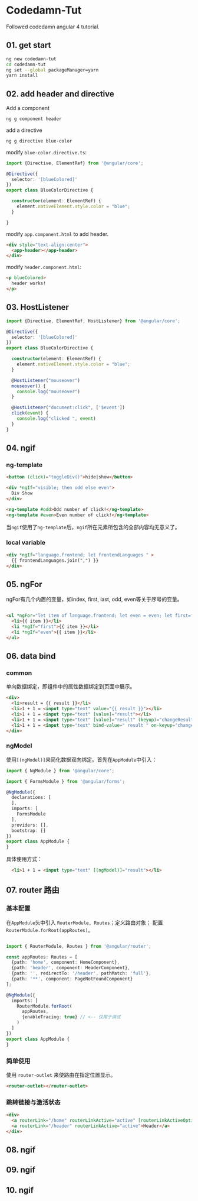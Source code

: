 # Codedamn-Tut

Followed codedamn angular 4 tutorial.

## 01. get start
```bash
ng new codedamn-tut
cd codedamn-tut
ng set --global packageManager=yarn
yarn install
```

## 02. add header and directive

Add a component
```bash
ng g component header
```

add a directive
```bash
ng g directive blue-color
```

modify `blue-color.directive.ts`:
```typescript
import {Directive, ElementRef} from '@angular/core';

@Directive({
  selector: '[blueColored]'
})
export class BlueColorDirective {

  constructor(element: ElementRef) {
    element.nativeElement.style.color = "blue";
  }

}
```

modify `app.component.html` to add header.
```html
<div style="text-align:center">
  <app-header></app-header>
</div>
```

modify `header.component.html`:
```html
<p blueColored>
  header works!
</p>

```

## 03. HostListener

```typescript
import {Directive, ElementRef, HostListener} from '@angular/core';

@Directive({
  selector: '[blueColored]'
})
export class BlueColorDirective {

  constructor(element: ElementRef) {
    element.nativeElement.style.color = "blue";
  }

  @HostListener("mouseover")
  mouseover() {
    console.log("mouseover")
  }

  @HostListener("document:click", ['$event'])
  click(event) {
    console.log("clicked ", event)
  }
}

```

## 04. ngif

### ng-template
```html
<button (click)="toggleDiv()">hide|show</button>

<div *ngIf="visible; then odd else even">
  Div Show
</div>

<ng-template #odd>Odd number of click!</ng-template>
<ng-template #even>Even number of click!</ng-template>

```
当`ngif`使用了`ng-template`后，`ngif`所在元素所包含的全部内容均无意义了。

### local variable
```html
<div *ngIf="language.frontend; let frontendLanguages " >
  {{ frontendLanguages.join(",") }}
</div>

``` 

## 05. ngFor
ngFor有几个内置的变量，如index, first, last, odd, even等关于序号的变量。

```html

<ul *ngFor="let item of language.frontend; let even = even; let first=first;">
  <li>{{ item }}</li>
  <li *ngIf="first">{{ item }}</li>
  <li *ngIf="even">{{ item }}</li>
</ul>

```

## 06. data bind
### common
单向数据绑定，即组件中的属性数据绑定到页面中展示。

```html
<div>
  <li>result = {{ result }}</li>
  <li>1 + 1 = <input type="text" value="{{ result }}"></li>
  <li>1 + 1 = <input type="text" [value]="result"></li>
  <li>1 + 1 = <input type="text" [value]="result" (keyup)="changeResult($event)"></li>
  <li>1 + 1 = <input type="text" bind-value=" result " on-keyup="changeResult($event)"></li>
</div>

```
### ngModel
使用`[(ngModel)]`来简化数据双向绑定。首先在`AppModule`中引入：
```typescript
import { NgModule } from '@angular/core';

import { FormsModule } from '@angular/forms';

@NgModule({
  declarations: [
  ],
  imports: [
    FormsModule
  ],
  providers: [],
  bootstrap: []
})
export class AppModule {
}

```
具体使用方式：
```html
  <li>1 + 1 = <input type="text" [(ngModel)]="result"></li>

```
## 07. router 路由
### 基本配置
在`AppModule`头中引入 `RouterModule, Routes`；定义路由对象； 配置`RouterModule.forRoot(appRoutes)`。
```typescript

import { RouterModule, Routes } from '@angular/router';

const appRoutes: Routes = [
  {path: 'home', component: HomeComponent},
  {path: 'header', component: HeaderComponent},
  {path: '', redirectTo: '/header', pathMatch: 'full'},
  {path: '**', component: PageNotFoundComponent}
];

@NgModule({
  imports: [
    RouterModule.forRoot(
      appRoutes,
      {enableTracing: true} // <-- 仅用于调试
    )
  ]
})
export class AppModule {
}

```
### 简单使用
使用 `router-outlet` 来使路由在指定位置显示。
```html
<router-outlet></router-outlet>
```

### 跳转链接与激活状态

```html
<div>
  <a routerLink="/home" routerLinkActive="active" [routerLinkActiveOptions]="{exact:true}">Home</a>
  <a routerLink="/header" routerLinkActive="active">Header</a>
</div>
```
## 08. ngif
## 09. ngif
## 10. ngif
